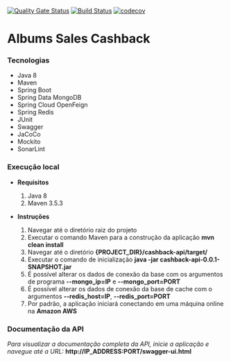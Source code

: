 [![Quality Gate Status](https://sonarcloud.io/api/project_badges/measure?project=albums-sales-cashback&metric=alert_status)](https://sonarcloud.io/dashboard?id=albums-sales-cashback) 
[![Build Status](https://travis-ci.com/rafaelbarbiero/cashback-application.svg?branch=master)](https://travis-ci.com/rafaelbarbiero/cashback-application)
[![codecov](https://codecov.io/gh/rafaelbarbiero/albums-sales-cashback/branch/master/graph/badge.svg)](https://codecov.io/gh/rafaelbarbiero/albums-sales-cashback)

# Albums Sales Cashback

### Tecnologias
* Java 8
* Maven
* Spring Boot
* Spring Data MongoDB
* Spring Cloud OpenFeign
* Spring Redis
* JUnit
* Swagger
* JaCoCo
* Mockito
* SonarLint
### Execução local
* **Requisitos**
    1. Java 8
    2. Maven 3.5.3

* **Instruções**
    1. Navegar até o diretório raiz do projeto
    2. Executar o comando Maven para a construção da aplicação **mvn clean install**
    3. Navegar até o diretório **{PROJECT_DIR}/cashback-api/target/**
    3. Executar o comando de inicialização **java -jar cashback-api-0.0.1-SNAPSHOT.jar**
    5. É possível alterar os dados de conexão da base com os argumentos de programa **--mongo_ip=IP** e **--mongo_port=PORT**
    6. É possível alterar os dados de conexão da base de cache com o argumentos **--redis_host=IP**, **--redis_port=PORT**
    7. Por padrão, a aplicação iniciará conectando em uma máquina online na **Amazon AWS**

### Documentação da API
_Para visualizar a documentação completa da API, inicie a aplicação e navegue até a URL:_ **http://IP_ADDRESS:PORT/swagger-ui.html**
